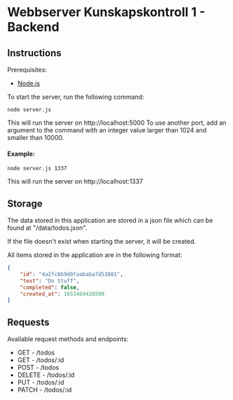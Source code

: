 # Webbserver Kunskapskontroll 1 - Backend

## Instructions

Prerequisites:

-   [Node.js](https://nodejs.org/en/)

To start the server, run the following command:

```shell
node server.js
```

This will run the server on http://localhost:5000
To use another port, add an argument to the command with an integer value larger than 1024 and smaller than 10000.

#### Example:

```shell
node server.js 1337
```

This will run the server on http://localhost:1337

## Storage

The data stored in this application are stored in a json file which can be found at "/data/todos.json".

If the file doesn't exist when starting the server, it will be created.

All items stored in the application are in the following format:

```json
{
	"id": "4a2fc8b9d0faababa7d53801",
	"text": "Do Stuff",
	"completed": false,
	"created_at": 1653469428509
}
```

## Requests

Available request methods and endpoints:

-   GET - /todos
-   GET - /todos/:id
-   POST - /todos
-   DELETE - /todos/:id
-   PUT - /todos/:id
-   PATCH - /todos/:id
